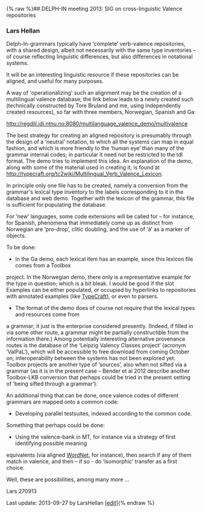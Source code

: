 {% raw %}## DELPH-IN meeting 2013: SIG on cross-linguistic Valence repositories

### Lars Hellan

Delph-In-grammars typically have ‘complete’ verb-valence repositories,
with a shared design, albeit not necessarily with the same type
inventories – of course reflecting linguistic differences, but also
differences in notational systems.

It will be an interesting linguistic resource if these repositories can
be aligned, and useful for many purposes.

A way of 'operationalizing' such an alignment may be the creation of a
multilingual valence database; the link below leads to a newly created
such (technically constructed by Tore Bruland and me, using
independently created resources), so far with three members, Norwegian,
Spanish and Ga:

<http://regdili.idi.ntnu.no:8080/multilanguage_valence_demo/multivalence>

The best strategy for creating an aligned repository is presumably
through the design of a ‘neutral’ notation, to which all the systems can
map in equal fashion, and which is more friendly to the ‘human eye’ than
many of the grammar internal codes; in particular it need not be
restricted to the tdl format. The demo tries to implement this idea. An
explanation of the demo, along with some of the material used in
creating it, is found at
<http://typecraft.org/tc2wiki/Multilingual_Verb_Valence_Lexicon>.

In principle only one file has to be created, namely a conversion from
the grammar's lexical type inventory to the labels corresponding to it
in the database and web demo. Together with the lexicon of the grammar,
this file is sufficient for populating the database.

For ‘new’ languages, some code extensions will be called for – for
instance, for Spanish, phenomena that immediately come up as distinct
from Norwegian are ‘pro-drop’, clitic doubling, and the use of ‘à’ as a
marker of objects.

To be done:

- In the Ga demo, each lexical item has an example, since this lexicon
file comes from a Toolbox

project. In the Norwegian demo, there only is a representative example
for the type in question; which is a bit bleak. I would be good if the
slot Examples can be either populated, or occupied by hyperlinks to
repositories with annotated examples (like [TypeCraft](/TypeCraft)), or
even to parsers.

- The format of the demo does of course not require that the lexical
types and resources come from

a grammar; it just is the enterprise considered presently. (Indeed, if
filled in via some other route, a grammar might be partially
constructible from the information there.) Among potentially interesting
alternative provenance routes is the database of the ‘Leipzig Valency
Classes project’ (acronym ‘ValPaL’), which will be accessible to free
download from coming October on; interoperability between the systems
has not been explored yet. Toolbox projects are another type of
‘sources’, also when not sifted via a grammar (as it is in the present
case – Bender et al 2012 describe another Toolbox-LKB conversion that
perhaps could be tried in the present setting of ‘being sifted through a
grammar’).

An additional thing that can be done, once valence codes of different
grammars are mapped onto a common code:

- Developing parallel testsuites, indexed according to the common
code.

Something that perhaps could be done:

- Using the valence-bank in MT, for instance via a strategy of first
identifying possible meaning

equivalents (via aligned [WordNet](/WordNet), for instance), then search
if any of them match in valence, and then – if so - do ‘isomorphic’
transfer as a first choice.

Well, these are possibilities, among many more …

Lars 270913

Last update: 2013-09-27 by LarsHellan [[edit](https://github.com/delph-in/docs/wiki/SaarlandValence/_edit)]{% endraw %}